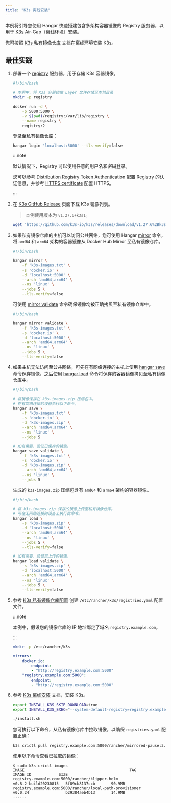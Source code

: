 ```yaml
---
title: "K3s 离线安装"
---
```


本例将引导您使用 Hangar 快速搭建包含多架构容器镜像的 Registry 服务器，以用于 [K3s](https://docs.k3s.io) Air-Gap（离线环境）安装。

您可按照 [K3s 私有镜像仓库](https://docs.k3s.io/zh/installation/airgap#%E7%A7%81%E6%9C%89%E9%95%9C%E5%83%8F%E4%BB%93%E5%BA%93) 文档在离线环境安装 K3s。

## 最佳实践

1. 部署一个 [registry](https://distribution.github.io/distribution/) 服务器，用于存储 K3s 容器镜像。

    ```sh
    #!/bin/bash

    # 本例中，将 K3s 容器镜像 Layer 文件存储至本地目录
    mkdir -p registry

    docker run -d \
        -p 5000:5000 \
        -v $(pwd)/registry:/var/lib/registry \
        --name registry \
        registry:2
    ```

    登录至私有镜像仓库：

    ```sh
    hangar login 'localhost:5000' --tls-verify=false
    ```

    :::note

    默认情况下，Registry 可以使用任意的用户名和密码登录。

    您可以参考 [Distribution Registry Token Authentication](https://distribution.github.io/distribution/spec/auth/) 配置 Registry 的认证信息，并参考 [HTTPS certificate](https://distribution.github.io/distribution/about/deploying/#get-a-certificate) 配置 HTTPS。

    :::

1. 在 [K3s GitHub Release](https://github.com/k3s-io/k3s/releases/) 页面下载 K3s 镜像列表。

    > 本例使用版本为 `v1.27.6+k3s1`。

    ```sh
    wget 'https://github.com/k3s-io/k3s/releases/download/v1.27.6%2Bk3s1/k3s-images.txt'
    ```

1. 如果私有镜像仓库的主机可以访问公共网络，您可使用 Hangar [mirror](/docs/v1.7/mirror/mirror) 命令，将 `amd64` 和 `arm64` 架构的容器镜像从 Docker Hub Mirror 至私有镜像仓库。

    ```sh
    #!/bin/bash

    hangar mirror \
        -f 'k3s-images.txt' \
        -s 'docker.io' \
        -d 'localhost:5000' \
        --arch 'amd64,arm64' \
        --os 'linux' \
        --jobs 5 \
        --tls-verify=false
    ```

    可使用 [mirror validate](/docs/v1.7/mirror/validate) 命令确保镜像均被正确拷贝至私有镜像仓库中。

    ```sh
    #!/bin/bash

    hangar mirror validate \
        -f 'k3s-images.txt' \
        -s 'docker.io' \
        -d 'localhost:5000' \
        --arch 'amd64,arm64' \
        --os 'linux' \
        --jobs 5 \
        --tls-verify=false
    ```

1. 如果主机无法访问至公共网络，可先在有网络连接的主机上使用 [hangar save](/docs/v1.7/save/save) 命令保存镜像，之后使用 [hangar load](/docs/v1.7/load/load) 命令将保存的容器镜像拷贝至私有镜像仓库中。

    ```sh
    #!/bin/bash

    # 将镜像保存在 k3s-images.zip 压缩包中。
    # 在有网络连接的设备执行以下命令。
    hangar save \
        -f 'k3s-images.txt' \
        -s 'docker.io' \
        -d 'k3s-images.zip' \
        --arch 'amd64,arm64' \
        --os 'linux' \
        --jobs 5

    # 如有需要，验证已保存的镜像。
    hangar save validate \
        -f 'k3s-images.txt' \
        -s 'docker.io' \
        -d 'k3s-images.zip' \
        --arch 'amd64,arm64' \
        --os 'linux' \
        --jobs 5
    ```

    生成的 `k3s-images.zip` 压缩包含有 `amd64` 和 `arm64` 架构的容器镜像。

    ```sh
    #!/bin/bash

    # 将 k3s-images.zip 保存的镜像上传至私有镜像仓库。
    # 可在无网络连接的设备上执行此命令。
    hangar load \
        -s 'k3s-images.zip' \
        -d 'localhost:5000' \
        --arch 'amd64,arm64' \
        --os 'linux' \
        --jobs 5 \
        --tls-verify=false

    # 如有需要，验证已上传的镜像。
    hangar load validate \
        -s 'k3s-images.zip' \
        -d 'localhost:5000' \
        --arch 'amd64,arm64' \
        --os 'linux' \
        --jobs 5 \
        --tls-verify=false
    ```

1. 参考 [K3s 私有镜像仓库配置](https://docs.k3s.io/zh/installation/private-registry) 创建 `/etc/rancher/k3s/registries.yaml` 配置文件。

    :::note

    本例中，假设您的镜像仓库的 IP 地址绑定了域名 `registry.example.com`。

    :::

    ```sh
    mkdir -p /etc/rancher/k3s
    ```

    ```yaml title="/etc/rancher/k3s/registries.yaml"
    mirrors:
        docker.io:
            endpoint:
            - "http://registry.example.com:5000"
        "registry.example.com:5000":
            endpoint:
            - "http://registry.example.com:5000"
    ```

1. 参考 [K3s 离线安装](https://docs.k3s.io/installation/airgap#install-k3s) 文档，安装 K3s。

    ```sh
    export INSTALL_K3S_SKIP_DOWNLOAD=true
    export INSTALL_K3S_EXEC="--system-default-registry=registry.example.com:5000"

    ./install.sh
    ```

    您可执行以下命令，从私有镜像仓库中拉取镜像，以确保 `registries.yaml` 配置正确：

    ```sh
    k3s crictl pull registry.example.com:5000/rancher/mirrored-pause:3.6
    ```

    使用以下命令查看已拉取的镜像：

    ```shell-session
    $ sudo k3s crictl images
    IMAGE                                              TAG                    IMAGE ID            SIZE
    registry.example.com:5000/rancher/klipper-helm               v0.8.2-build20230815   5f89cb8137ccb       90.9MB
    registry.example.com:5000/rancher/local-path-provisioner     v0.0.24                b29384aeb4b13       14.9MB
    ......
    ```
